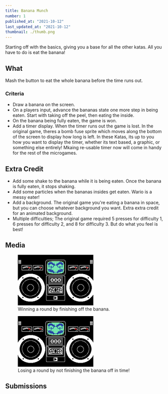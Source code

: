 ```yaml
---
title: Banana Munch
number: 1
published_at: "2021-10-12"
last_updated_at: "2021-10-12"
thumbnail: ./thumb.png
---
```


Starting off with the basics, giving you a base for all the other katas. All you have to do is eat the banana!

## What

Mash the button to eat the whole banana before the time runs out.

### Criteria

- Draw a banana on the screen.
- On a players input, advance the bananas state one more step in being eaten. Start with taking off the peel, then eating the inside.
- On the banana being fully eaten, the game is won.
- Add a timer display. When the timer runs out the game is lost. In the original game, theres a bomb fuse sprite which moves along the bottom of the screen to display how long is left. In these Katas, its up to you how you want to display the timer, whether its text based, a graphic, or something else entirely! Mkaing re-usable timer now will come in handy for the rest of the microgames.

## Extra Credit

- Add some shake to the banana while it is being eaten. Once the banana is fully eaten, it stops shaking.
- Add some particles when the bananas insides get eaten. Wario is a messy eater!
- Add a background. The original game you're eating a banana in space, but you can choose whatever background you want. Extra extra credit for an animated background.
- Multiple difficulties; The original game required 5 presses for difficulty 1, 6 presses for difficulty 2, and 8 for difficulty 3. But do what you feel is best!

## Media

<figure>
  <img src="./banana_munch_diff_1_success.gif" alt="example of banana munch where the player wins"/>
  <figcaption>Winning a round by finishing off the banana.</figcaption>
</figure>

<figure>
  <img src="./banana_munch_diff_1_failure.gif" alt="example of banana munch where the player loses"/>
  <figcaption>Losing a round by not finishing the banana off in time!</figcaption>
</figure>

## Submissions